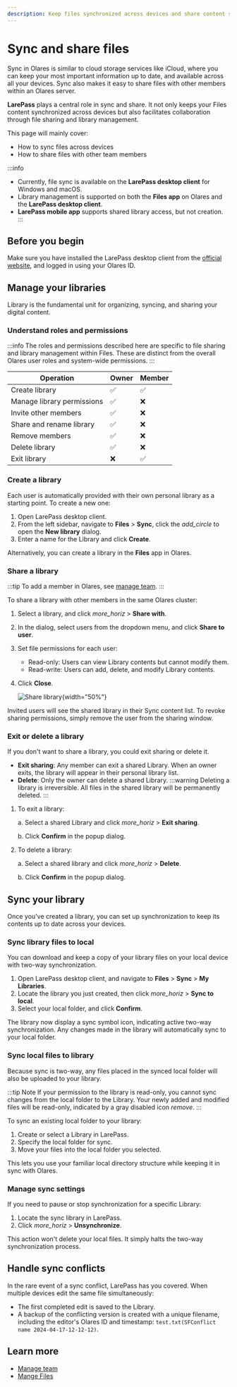 ```yaml
---
description: Keep files synchronized across devices and share content securely with other Olares members using built-in file sharing capabilities.
---
```

# Sync and share files

Sync in Olares is similar to cloud storage services like iCloud, where you can keep your most important information up to date, and available across all your devices. Sync also makes it easy to share files with other members within an Olares server. 

**LarePass** plays a central role in sync and share. It not only keeps your Files content synchronized across devices but also facilitates collaboration through file sharing and library management.

This page will mainly cover:
- How to sync files across devices
- How to share files with other team members

:::info
- Currently, file sync is available on the **LarePass desktop client** for Windows and macOS.  
- Library management is supported on both the **Files app** on Olares and the **LarePass desktop client**. 
- **LarePass mobile app** supports shared library access, but not creation.
:::

## Before you begin

Make sure you have installed the LarePass desktop client from the [official website](https://olares.com/larepass), and logged in using your Olares ID.


## Manage your libraries

Library is the fundamental unit for organizing, syncing, and sharing your digital content.

### Understand roles and permissions

:::info
The roles and permissions described here are specific to file sharing and library management within Files. These are distinct from the overall Olares user roles and system-wide permissions.
:::

| Operation                  | Owner | Member |
|----------------------------|-------|--------|
| Create library             | ✅     | ✅      |
| Manage library permissions | ✅     | ❌      |
| Invite other members       | ✅     | ❌      |
| Share and rename library   | ✅     | ❌      |
| Remove members             | ✅     | ❌      |
| Delete library             | ✅     | ❌      |
| Exit library               | ❌     | ✅      |


### Create a library

Each user is automatically provided with their own personal library as a starting point. To create a new one:

1. Open LarePass desktop client.
2. From the left sidebar, navigate to **Files** > **Sync**, click the <i class="material-symbols-outlined">add_circle</i> to open the **New library** dialog.
3. Enter a name for the Library and click **Create**.

Alternatively, you can create a library in the **Files** app in Olares.

### Share a library

:::tip
To add a member in Olares, see [manage team](/manual/olares/settings/manage-team.md).
:::

To share a library with other members in the same Olares cluster:

1. Select a library, and click <i class="material-symbols-outlined">more_horiz</i> > **Share with**.
2. In the dialog, select users from the dropdown menu, and click **Share to user**.
3. Set file permissions for each user:
   - Read-only: Users can view Library contents but cannot modify them.
   - Read-write: Users can add, delete, and modify Library contents.
4. Click **Close**.

   ![Share library](/images/manual/tasks/share-library.png#bordered){width="50%"}

Invited users will see the shared library in their Sync content list. To revoke sharing permissions, simply remove the user from the sharing window.

### Exit or delete a library

If you don't want to share a library, you could exit sharing or delete it.

- **Exit sharing**: Any member can exit a shared Library. When an owner exits, the library will appear in their personal library list.
- **Delete**: Only the owner can delete a shared Library.
   :::warning
   Deleting a library is irreversible. All files in the shared library will be permanently deleted.
   :::

1. To exit a library:
   
   a. Select a shared Library and click <i class="material-symbols-outlined">more_horiz</i> > **Exit sharing**.

   b. Click **Confirm** in the popup dialog.
2. To delete a library: 

   a. Select a shared library and click <i class="material-symbols-outlined">more_horiz</i> > **Delete**.

   b. Click **Confirm** in the popup dialog.

## Sync your library

Once you've created a library, you can set up synchronization to keep its contents up to date across your devices.

### Sync library files to local

You can download and keep a copy of your library files on your local device with two-way synchronization.

1. Open LarePass desktop client, and navigate to **Files** > **Sync** > **My Libraries**. 
2. Locate the library you just created, then click <i class="material-symbols-outlined">more_horiz</i> > **Sync to local**.
3. Select your local folder, and click **Confirm**.

The library now display a sync symbol icon, indicating active two-way synchronization. Any changes made in the library will automatically sync to your local folder.

### Sync local files to library

Because sync is two-way, any files placed in the synced local folder will also be uploaded to your library.

:::tip Note
If your permission to the library is read-only, you cannot sync changes from the local folder to the Library. Your newly added and modified files will be read-only, indicated by a gray disabled icon <i class="material-symbols-outlined">remove</i>.
:::

To sync an existing local folder to your library: 

1. Create or select a Library in LarePass.
2. Specify the local folder for sync. 
3. Move your files into the local folder you selected.

This lets you use your familiar local directory structure while keeping it in sync with Olares.

### Manage sync settings

If you need to pause or stop synchronization for a specific Library:

1. Locate the sync library in LarePass.
2. Click <i class="material-symbols-outlined">more_horiz</i> > **Unsynchronize**.

This action won't delete your local files. It simply halts the two-way synchronization process.

## Handle sync conflicts

In the rare event of a sync conflict, LarePass has you covered. When multiple devices edit the same file simultaneously:

* The first completed edit is saved to the Library.
* A backup of the conflicting version is created with a unique filename, including the editor's Olares ID and timestamp: `test.txt(SFConflict name 2024-04-17-12-12-12)`.

## Learn more
- [Manage team](../manual/olares/settings/manage-team.md)
- [Mange Files](../manual/olares/files/)